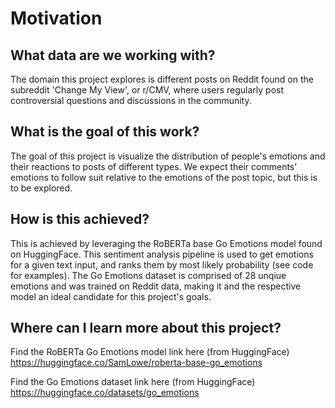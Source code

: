 # Motivation

## What data are we working with?

The domain this project explores is different posts on Reddit found on the subreddit 'Change My View', or r/CMV, where users regularly post controversial questions and discussions in the community.

## What is the goal of this work?

The goal of this project is visualize the distribution of people's emotions and their reactions to posts of different types. We expect their comments' emotions to follow suit relative to the emotions of the post topic, but this is to be explored.

## How is this achieved?

This is achieved by leveraging the RoBERTa base Go Emotions model found on HuggingFace. This sentiment analysis pipeline is used to get emotions for a given text input, and ranks them by most likely probability (see code for examples). The Go Emotions dataset is comprised of 28 unqiue emotions and was trained on Reddit data, making it and the respective model an ideal candidate for this project's goals.

## Where can I learn more about this project?

Find the RoBERTa Go Emotions model link here (from HuggingFace)
https://huggingface.co/SamLowe/roberta-base-go_emotions

Find the Go Emotions dataset link here (from HuggingFace)
https://huggingface.co/datasets/go_emotions
